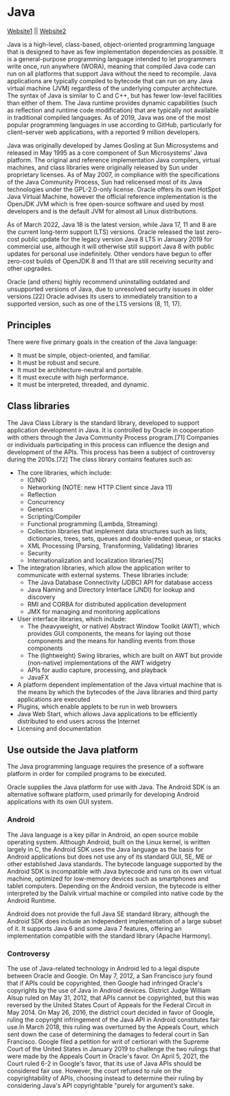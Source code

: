 # Java

[Website1](https://www.oracle.com/java/) ||
[Website2](https://www.java.com/)

Java is a high-level, class-based, object-oriented programming language that is designed to have as few implementation dependencies as possible. It is a general-purpose programming language intended to let programmers write once, run anywhere (WORA), meaning that compiled Java code can run on all platforms that support Java without the need to recompile. Java applications are typically compiled to bytecode that can run on any Java virtual machine (JVM) regardless of the underlying computer architecture. The syntax of Java is similar to C and C++, but has fewer low-level facilities than either of them. The Java runtime provides dynamic capabilities (such as reflection and runtime code modification) that are typically not available in traditional compiled languages. As of 2019, Java was one of the most popular programming languages in use according to GitHub, particularly for client–server web applications, with a reported 9 million developers.

Java was originally developed by James Gosling at Sun Microsystems and released in May 1995 as a core component of Sun Microsystems' Java platform. The original and reference implementation Java compilers, virtual machines, and class libraries were originally released by Sun under proprietary licenses. As of May 2007, in compliance with the specifications of the Java Community Process, Sun had relicensed most of its Java technologies under the GPL-2.0-only license. Oracle offers its own HotSpot Java Virtual Machine, however the official reference implementation is the OpenJDK JVM which is free open-source software and used by most developers and is the default JVM for almost all Linux distributions.

As of March 2022, Java 18 is the latest version, while Java 17, 11 and 8 are the current long-term support (LTS) versions. Oracle released the last zero-cost public update for the legacy version Java 8 LTS in January 2019 for commercial use, although it will otherwise still support Java 8 with public updates for personal use indefinitely. Other vendors have begun to offer zero-cost builds of OpenJDK 8 and 11 that are still receiving security and other upgrades.

Oracle (and others) highly recommend uninstalling outdated and unsupported versions of Java, due to unresolved security issues in older versions.[22] Oracle advises its users to immediately transition to a supported version, such as one of the LTS versions (8, 11, 17).


## Principles
There were five primary goals in the creation of the Java language:

- It must be simple, object-oriented, and familiar.
- It must be robust and secure.
- It must be architecture-neutral and portable.
- It must execute with high performance.
- It must be interpreted, threaded, and dynamic.

## Class libraries
The Java Class Library is the standard library, developed to support application development in Java. It is controlled by Oracle in cooperation with others through the Java Community Process program.[71] Companies or individuals participating in this process can influence the design and development of the APIs. This process has been a subject of controversy during the 2010s.[72] The class library contains features such as:

- The core libraries, which include:
  - IO/NIO
  - Networking (NOTE: new HTTP Client since Java 11)
  - Reflection
  - Concurrency
  - Generics
  - Scripting/Compiler
  - Functional programming (Lambda, Streaming)
  - Collection libraries that implement data structures such as lists, dictionaries, trees, sets, queues and double-ended queue, or stacks
  - XML Processing (Parsing, Transforming, Validating) libraries
  - Security
  - Internationalization and localization libraries[75]
- The integration libraries, which allow the application writer to communicate with external systems. These libraries include:
  - The Java Database Connectivity (JDBC) API for database access
  - Java Naming and Directory Interface (JNDI) for lookup and discovery
  - RMI and CORBA for distributed application development
  - JMX for managing and monitoring applications
- User interface libraries, which include:
  - The (heavyweight, or native) Abstract Window Toolkit (AWT), which provides GUI components, the means for laying out those components and the means for handling events from those components
  - The (lightweight) Swing libraries, which are built on AWT but provide (non-native) implementations of the AWT widgetry
  - APIs for audio capture, processing, and playback
  - JavaFX
- A platform dependent implementation of the Java virtual machine that is the means by which the bytecodes of the Java libraries and third party applications are executed
- Plugins, which enable applets to be run in web browsers
- Java Web Start, which allows Java applications to be efficiently distributed to end users across the Internet
- Licensing and documentation


## Use outside the Java platform
The Java programming language requires the presence of a software platform in order for compiled programs to be executed.

Oracle supplies the Java platform for use with Java. The Android SDK is an alternative software platform, used primarily for developing Android applications with its own GUI system.

### Android
The Java language is a key pillar in Android, an open source mobile operating system. Although Android, built on the Linux kernel, is written largely in C, the Android SDK uses the Java language as the basis for Android applications but does not use any of its standard GUI, SE, ME or other established Java standards. The bytecode language supported by the Android SDK is incompatible with Java bytecode and runs on its own virtual machine, optimized for low-memory devices such as smartphones and tablet computers. Depending on the Android version, the bytecode is either interpreted by the Dalvik virtual machine or compiled into native code by the Android Runtime.

Android does not provide the full Java SE standard library, although the Android SDK does include an independent implementation of a large subset of it. It supports Java 6 and some Java 7 features, offering an implementation compatible with the standard library (Apache Harmony).

### Controversy
The use of Java-related technology in Android led to a legal dispute between Oracle and Google. On May 7, 2012, a San Francisco jury found that if APIs could be copyrighted, then Google had infringed Oracle's copyrights by the use of Java in Android devices. District Judge William Alsup ruled on May 31, 2012, that APIs cannot be copyrighted, but this was reversed by the United States Court of Appeals for the Federal Circuit in May 2014. On May 26, 2016, the district court decided in favor of Google, ruling the copyright infringement of the Java API in Android constitutes fair use.In March 2018, this ruling was overturned by the Appeals Court, which sent down the case of determining the damages to federal court in San Francisco. Google filed a petition for writ of certiorari with the Supreme Court of the United States in January 2019 to challenge the two rulings that were made by the Appeals Court in Oracle's favor. On April 5, 2021, the Court ruled 6-2 in Google's favor, that its use of Java APIs should be considered fair use. However, the court refused to rule on the copyrightability of APIs, choosing instead to determine their ruling by considering Java's API copyrightable "purely for argument’s sake.
